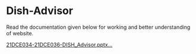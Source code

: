 # Dish-Advisor
Read the documentation given below for working and better understanding of website. 

[21DCE034-21DCE036-DISH_Advisor.pptx…]()
